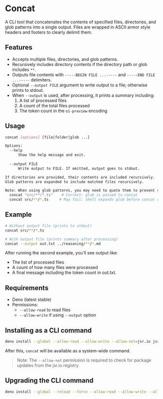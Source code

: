 # Concat

A CLI tool that concatenates the contents of specified files, directories, and
glob patterns into a single output. Files are wrapped in ASCII armor style
headers and footers to clearly delimit them.

## Features

- Accepts multiple files, directories, and glob patterns.
- Recursively includes directory contents if the directory path or glob includes
  `**`.
- Outputs file contents with `-----BEGIN FILE ...-----` and
  `-----END FILE ...-----` delimiters.
- Optional `--output FILE` argument to write output to a file; otherwise prints
  to stdout.
- When `--output` is used, after processing, it prints a summary including:
  1. A list of processed files
  2. A count of the total files processed
  3. The token count in the `o1-preview` encoding

## Usage

```sh
concat [options] [file|folder|glob ...]

Options:
  --help
      Show the help message and exit.
      
  --output FILE
      Write output to FILE. If omitted, output goes to stdout.

If directories are provided, their contents are included recursively.
Glob patterns are expanded to include matched files recursively.

Note: When using glob patterns, you may need to quote them to prevent shell expansion:
  concat "src/**/*.ts"    # Correct: glob is passed to concat
  concat src/**/*.ts     # May fail: shell expands glob before concat runs
```

## Example

```sh
# Without output file (prints to stdout)
concat src/**/*.ts

# With output file (prints summary after processing)
concat --output out.txt ../reasoning/**/*.md
```

After running the second example, you'll see output like:

- The list of processed files
- A count of how many files were processed
- A final message including the token count in out.txt.

## Requirements

- Deno (latest stable)
- Permissions:
  - `--allow-read` to read files
  - `--allow-write` if using `--output` option

## Installing as a CLI command

```sh
deno install --global --allow-read --allow-write --allow-net=jsr.io jsr:@dreamcatcher/concat
```

After this, `concat` will be available as a system-wide command.

> Note: The `--allow-net` permission is required to check for package updates
> from the jsr.io registry.

## Upgrading the CLI command

```sh
deno install --global --reload --force --allow-read --allow-write --allow-net=jsr.io jsr:@dreamcatcher/concat
```
